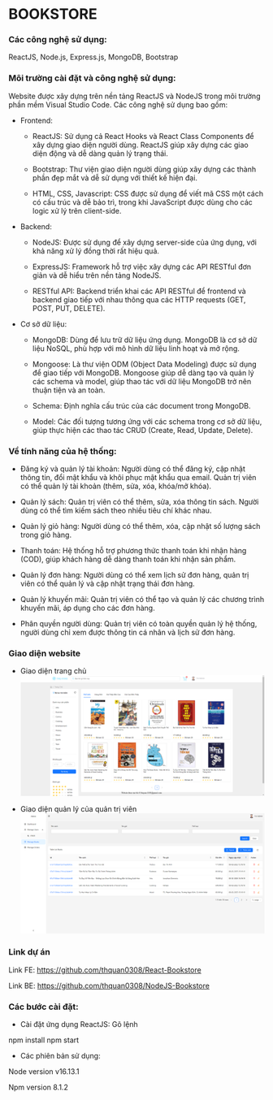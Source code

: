 # BOOKSTORE

### Các công nghệ sử dụng:

ReactJS, Node.js, Express.js, MongoDB, Bootstrap

### Môi trường cài đặt và công nghệ sử dụng:

Website được xây dựng trên nền tảng ReactJS và NodeJS trong môi trường phần mềm Visual Studio Code. Các công nghệ sử dụng bao gồm:

-   Frontend:

    -   ReactJS: Sử dụng cả React Hooks và React Class Components để xây dựng giao diện người dùng. ReactJS giúp xây dựng các giao diện động và dễ dàng quản lý trạng thái.

    -   Bootstrap: Thư viện giao diện người dùng giúp xây dựng các thành phần đẹp mắt và dễ sử dụng với thiết kế hiện đại.

    -   HTML, CSS, Javascript: CSS được sử dụng để viết mã CSS một cách có cấu trúc và dễ bảo trì, trong khi JavaScript được dùng cho các logic xử lý trên client-side.

-   Backend:

    -   NodeJS: Được sử dụng để xây dựng server-side của ứng dụng, với khả năng xử lý đồng thời rất hiệu quả.

    -   ExpressJS: Framework hỗ trợ việc xây dựng các API RESTful đơn giản và dễ hiểu trên nền tảng NodeJS.

    -   RESTful API: Backend triển khai các API RESTful để frontend và backend giao tiếp với nhau thông qua các HTTP requests (GET, POST, PUT, DELETE).

-   Cơ sở dữ liệu:

    -   MongoDB: Dùng để lưu trữ dữ liệu ứng dụng. MongoDB là cơ sở dữ liệu NoSQL, phù hợp với mô hình dữ liệu linh hoạt và mở rộng.

    -   Mongoose: Là thư viện ODM (Object Data Modeling) được sử dụng để giao tiếp với MongoDB. Mongoose giúp dễ dàng tạo và quản lý các schema và model, giúp thao tác với dữ liệu MongoDB trở nên thuận tiện và an toàn.

    -   Schema: Định nghĩa cấu trúc của các document trong MongoDB.

    -   Model: Các đối tượng tương ứng với các schema trong cơ sở dữ liệu, giúp thực hiện các thao tác CRUD (Create, Read, Update, Delete).

### Về tính năng của hệ thống:

-   Đăng ký và quản lý tài khoản: Người dùng có thể đăng ký, cập nhật thông tin, đổi mật khẩu và khôi phục mật khẩu qua email. Quản trị viên có thể quản lý tài khoản (thêm, sửa, xóa, khóa/mở khóa).

-   Quản lý sách: Quản trị viên có thể thêm, sửa, xóa thông tin sách. Người dùng có thể tìm kiếm sách theo nhiều tiêu chí khác nhau.

-   Quản lý giỏ hàng: Người dùng có thể thêm, xóa, cập nhật số lượng sách trong giỏ hàng.

-   Thanh toán: Hệ thống hỗ trợ phương thức thanh toán khi nhận hàng (COD), giúp khách hàng dễ dàng thanh toán khi nhận sản phẩm.

-   Quản lý đơn hàng: Người dùng có thể xem lịch sử đơn hàng, quản trị viên có thể quản lý và cập nhật trạng thái đơn hàng.

-   Quản lý khuyến mãi: Quản trị viên có thể tạo và quản lý các chương trình khuyến mãi, áp dụng cho các đơn hàng.

-   Phân quyền người dùng: Quản trị viên có toàn quyền quản lý hệ thống, người dùng chỉ xem được thông tin cá nhân và lịch sử đơn hàng.

### Giao diện website

-   Giao diện trang chủ
    ![Giao diện trang chủ](src/assets/1.png)

-   Giao diện quản lý của quản trị viên
    ![Giao diện admin](src/assets/2.png)

### Link dự án

Link FE: https://github.com/thquan0308/React-Bookstore

Link BE: https://github.com/thquan0308/NodeJS-Bookstore

### Các bước cài đặt:

-   Cài đặt ứng dụng ReactJS: Gõ lệnh

npm install
npm start

-   Các phiên bản sử dụng:

Node version v16.13.1

Npm version 8.1.2

